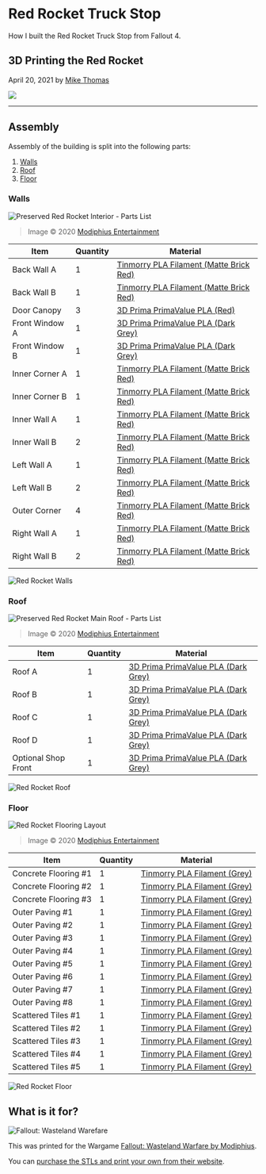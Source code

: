 # Red Rocket Truck Stop

How I built the Red Rocket Truck Stop from Fallout 4.

## 3D Printing the Red Rocket

April 20, 2021 by [Mike Thomas](https://github.com/mikepthomas)

![](https://github.com/mikepthomas/mikepthomas.github.io/raw/develop/src/img/red-rocket/red-rocket-hero.jpg)

---

## Assembly

Assembly of the building is split into the following parts:

1. [Walls](#walls)
2. [Roof](#roof)
3. [Floor](#floor)

### Walls

![Preserved Red Rocket Interior - Parts List](https://cdn.shopify.com/s/files/1/0225/4035/products/FO_PreservedRedRocket_01InteriorPartsList_700x.jpg)

> Image &copy; 2020 [Modiphius Entertainment](https://www.modiphius.net/)

| Item           | Quantity | Material                                                                                  |
| -------------- | -------- | ----------------------------------------------------------------------------------------- |
| Back Wall A    | 1        | [Tinmorry PLA Filament (Matte Brick Red)](https://www.amazon.co.uk/gp/product/B08PKMRVCS) |
| Back Wall B    | 1        | [Tinmorry PLA Filament (Matte Brick Red)](https://www.amazon.co.uk/gp/product/B08PKMRVCS) |
| Door Canopy    | 3        | [3D Prima PrimaValue PLA (Red)](https://www.amazon.co.uk/gp/product/B01AMLMTX2)           |
| Front Window A | 1        | [3D Prima PrimaValue PLA (Dark Grey)](https://www.amazon.co.uk/gp/product/B01DWTS7KA)     |
| Front Window B | 1        | [3D Prima PrimaValue PLA (Dark Grey)](https://www.amazon.co.uk/gp/product/B01DWTS7KA)     |
| Inner Corner A | 1        | [Tinmorry PLA Filament (Matte Brick Red)](https://www.amazon.co.uk/gp/product/B08PKMRVCS) |
| Inner Corner B | 1        | [Tinmorry PLA Filament (Matte Brick Red)](https://www.amazon.co.uk/gp/product/B08PKMRVCS) |
| Inner Wall A   | 1        | [Tinmorry PLA Filament (Matte Brick Red)](https://www.amazon.co.uk/gp/product/B08PKMRVCS) |
| Inner Wall B   | 2        | [Tinmorry PLA Filament (Matte Brick Red)](https://www.amazon.co.uk/gp/product/B08PKMRVCS) |
| Left Wall A    | 1        | [Tinmorry PLA Filament (Matte Brick Red)](https://www.amazon.co.uk/gp/product/B08PKMRVCS) |
| Left Wall B    | 2        | [Tinmorry PLA Filament (Matte Brick Red)](https://www.amazon.co.uk/gp/product/B08PKMRVCS) |
| Outer Corner   | 4        | [Tinmorry PLA Filament (Matte Brick Red)](https://www.amazon.co.uk/gp/product/B08PKMRVCS) |
| Right Wall A   | 1        | [Tinmorry PLA Filament (Matte Brick Red)](https://www.amazon.co.uk/gp/product/B08PKMRVCS) |
| Right Wall B   | 2        | [Tinmorry PLA Filament (Matte Brick Red)](https://www.amazon.co.uk/gp/product/B08PKMRVCS) |

![Red Rocket Walls](https://github.com/mikepthomas/mikepthomas.github.io/raw/develop/src/img/red-rocket/walls.jpg)

### Roof

![Preserved Red Rocket Main Roof - Parts List](https://cdn.shopify.com/s/files/1/0225/4035/products/FO_PreservedRedRocket_02RoofPartsList_700x.jpg)

> Image &copy; 2020 [Modiphius Entertainment](https://www.modiphius.net/)

| Item                | Quantity | Material                                                                              |
| ------------------- | -------- | ------------------------------------------------------------------------------------- |
| Roof A              | 1        | [3D Prima PrimaValue PLA (Dark Grey)](https://www.amazon.co.uk/gp/product/B01DWTS7KA) |
| Roof B              | 1        | [3D Prima PrimaValue PLA (Dark Grey)](https://www.amazon.co.uk/gp/product/B01DWTS7KA) |
| Roof C              | 1        | [3D Prima PrimaValue PLA (Dark Grey)](https://www.amazon.co.uk/gp/product/B01DWTS7KA) |
| Roof D              | 1        | [3D Prima PrimaValue PLA (Dark Grey)](https://www.amazon.co.uk/gp/product/B01DWTS7KA) |
| Optional Shop Front | 1        | [3D Prima PrimaValue PLA (Dark Grey)](https://www.amazon.co.uk/gp/product/B01DWTS7KA) |

![Red Rocket Roof](https://github.com/mikepthomas/mikepthomas.github.io/raw/develop/src/img/red-rocket/roof.jpg)

### Floor

![Red Rocket Flooring Layout](https://cdn.shopify.com/s/files/1/0225/4035/products/FO_PAH_RedRocketFLOORING_Assembly1_700x.jpg)

> Image &copy; 2020 [Modiphius Entertainment](https://www.modiphius.net/)

| Item                 | Quantity | Material                                                                       |
| -------------------- | -------- | ------------------------------------------------------------------------------ |
| Concrete Flooring #1 | 1        | [Tinmorry PLA Filament (Grey)](https://www.amazon.co.uk/gp/product/B089YX78N5) |
| Concrete Flooring #2 | 1        | [Tinmorry PLA Filament (Grey)](https://www.amazon.co.uk/gp/product/B089YX78N5) |
| Concrete Flooring #3 | 1        | [Tinmorry PLA Filament (Grey)](https://www.amazon.co.uk/gp/product/B089YX78N5) |
| Outer Paving #1      | 1        | [Tinmorry PLA Filament (Grey)](https://www.amazon.co.uk/gp/product/B089YX78N5) |
| Outer Paving #2      | 1        | [Tinmorry PLA Filament (Grey)](https://www.amazon.co.uk/gp/product/B089YX78N5) |
| Outer Paving #3      | 1        | [Tinmorry PLA Filament (Grey)](https://www.amazon.co.uk/gp/product/B089YX78N5) |
| Outer Paving #4      | 1        | [Tinmorry PLA Filament (Grey)](https://www.amazon.co.uk/gp/product/B089YX78N5) |
| Outer Paving #5      | 1        | [Tinmorry PLA Filament (Grey)](https://www.amazon.co.uk/gp/product/B089YX78N5) |
| Outer Paving #6      | 1        | [Tinmorry PLA Filament (Grey)](https://www.amazon.co.uk/gp/product/B089YX78N5) |
| Outer Paving #7      | 1        | [Tinmorry PLA Filament (Grey)](https://www.amazon.co.uk/gp/product/B089YX78N5) |
| Outer Paving #8      | 1        | [Tinmorry PLA Filament (Grey)](https://www.amazon.co.uk/gp/product/B089YX78N5) |
| Scattered Tiles #1   | 1        | [Tinmorry PLA Filament (Grey)](https://www.amazon.co.uk/gp/product/B089YX78N5) |
| Scattered Tiles #2   | 1        | [Tinmorry PLA Filament (Grey)](https://www.amazon.co.uk/gp/product/B089YX78N5) |
| Scattered Tiles #3   | 1        | [Tinmorry PLA Filament (Grey)](https://www.amazon.co.uk/gp/product/B089YX78N5) |
| Scattered Tiles #4   | 1        | [Tinmorry PLA Filament (Grey)](https://www.amazon.co.uk/gp/product/B089YX78N5) |
| Scattered Tiles #5   | 1        | [Tinmorry PLA Filament (Grey)](https://www.amazon.co.uk/gp/product/B089YX78N5) |

![Red Rocket Floor](https://github.com/mikepthomas/mikepthomas.github.io/raw/develop/src/img/red-rocket/floor.jpg)

## What is it for?

![Fallout: Wasteland Warefare](https://github.com/mikepthomas/mikepthomas.github.io/raw/develop/src/img/red-rocket/fallout-wasteland-warefare.jpg)

This was printed for the Wargame [Fallout: Wasteland Warfare by Modiphius](https://www.modiphius.net/pages/fallout-wasteland-warfare).

You can [purchase the STLs and print your own from their website](https://www.modiphius.net/products/fallout-wasteland-warfare-terrain-expansion-preserved-red-rocket-stl).

